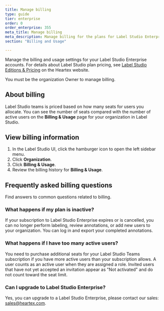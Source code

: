 ```yaml
---
title: Manage billing 
type: guide
tier: enterprise
order: 0
order_enterprise: 355
meta_title: Manage billing
meta_description: Manage billing for the plans for Label Studio Enterprise and Teams, monitor your license usage, and explore the small business options with Label Studio Teams and the larger organization options with Label Studio Enterprise.  
section: "Billing and Usage"

---
```


Manage the billing and usage settings for your Label Studio Enterprise accounts. For details about Label Studio plan pricing, see [Label Studio Editions & Pricing](https://heartex.com/pricing) on the Heartex website. 

You must be the organization Owner to manage billing.


## About billing 

Label Studio teams is priced based on how many seats for users you allocate. You can see the number of seats compared with the number of active users on the **Billing & Usage** page for your organization in Label Studio. 


## View billing information 

1. In the Label Studio UI, click the hamburger icon to open the left sidebar menu.
2. Click **Organization**.
3. Click **Billing & Usage**.
4. Review the billing history for **Billing & Usage**. 


## Frequently asked billing questions

Find answers to common questions related to billing. 

### What happens if my plan is inactive?

If your subscription to Label Studio Enterprise expires or is cancelled, you can no longer perform labeling, review annotations, or add new users to your organization. You can log in and export your completed annotations. 

### What happens if I have too many active users?

You need to purchase additional seats for your Label Studio Teams subscription if you have more active users than your subscription allows. A user counts as an active user when they are assigned a role. Invited users that have not yet accepted an invitation appear as "Not activated" and do not count toward the seat limit.

### Can I upgrade to Label Studio Enterprise?

Yes, you can upgrade to a Label Studio Enterprise, please contact our sales: sales@heartex.com.
